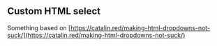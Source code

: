 ## Custom HTML select

Something based on [https://catalin.red/making-html-dropdowns-not-suck/](https://catalin.red/making-html-dropdowns-not-suck/)